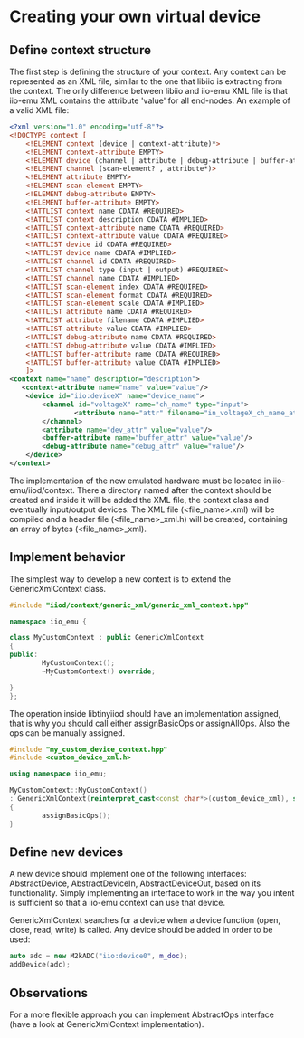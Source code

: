 
# Creating your own virtual device

## Define context structure
The first step is defining the structure of your context. Any context can be represented
as an XML file, similar to the one that libiio is extracting from the context. The only
difference between libiio and iio-emu XML file is that iio-emu XML contains the attribute
'value' for all end-nodes. An example of a valid XML file:

```xml
<?xml version="1.0" encoding="utf-8"?>
<!DOCTYPE context [
	<!ELEMENT context (device | context-attribute)*>
	<!ELEMENT context-attribute EMPTY>
	<!ELEMENT device (channel | attribute | debug-attribute | buffer-attribute)*>
	<!ELEMENT channel (scan-element? , attribute*)>
	<!ELEMENT attribute EMPTY>
	<!ELEMENT scan-element EMPTY>
	<!ELEMENT debug-attribute EMPTY>
	<!ELEMENT buffer-attribute EMPTY>
	<!ATTLIST context name CDATA #REQUIRED>
	<!ATTLIST context description CDATA #IMPLIED>
	<!ATTLIST context-attribute name CDATA #REQUIRED>
	<!ATTLIST context-attribute value CDATA #REQUIRED>
	<!ATTLIST device id CDATA #REQUIRED>
	<!ATTLIST device name CDATA #IMPLIED>
	<!ATTLIST channel id CDATA #REQUIRED>
	<!ATTLIST channel type (input | output) #REQUIRED>
	<!ATTLIST channel name CDATA #IMPLIED>
	<!ATTLIST scan-element index CDATA #REQUIRED>
	<!ATTLIST scan-element format CDATA #REQUIRED>
	<!ATTLIST scan-element scale CDATA #IMPLIED>
	<!ATTLIST attribute name CDATA #REQUIRED>
	<!ATTLIST attribute filename CDATA #IMPLIED>
	<!ATTLIST attribute value CDATA #IMPLIED>
	<!ATTLIST debug-attribute name CDATA #REQUIRED>
	<!ATTLIST debug-attribute value CDATA #IMPLIED>
	<!ATTLIST buffer-attribute name CDATA #REQUIRED>
	<!ATTLIST buffer-attribute value CDATA #IMPLIED>
	]>
<context name="name" description="description">
   <context-attribute name="name" value="value"/>
    <device id="iio:deviceX" name="device_name">
	    <channel id="voltageX" name="ch_name" type="input">
                <attribute name="attr" filename="in_voltageX_ch_name_attr" value="value"/>
        </channel>
	    <attribute name="dev_attr" value="value"/>
	    <buffer-attribute name="buffer_attr" value="value"/>
	    <debug-attribute name="debug_attr" value="value"/>
    </device>
</context>
```

The implementation of the new emulated hardware must be located in iio-emu/iiod/context.
There a directory named after the context should be created and inside it will be added the XML
file, the context class and eventually input/output devices.
The XML file (<file_name>.xml) will be compiled and a header file (<file_name>_xml.h) will be
created, containing an array of bytes (<file_name>_xml). 

## Implement behavior

The simplest way to develop a new context is to extend the GenericXmlContext class.

```cpp
#include "iiod/context/generic_xml/generic_xml_context.hpp"

namespace iio_emu {

class MyCustomContext : public GenericXmlContext
{
public:
        MyCustomContext();
        ~MyCustomContext() override;

}
};
```

The operation inside libtinyiiod should have an implementation assigned, that is why you
should call either assignBasicOps or assignAllOps. Also the ops can be manually assigned.

```cpp
#include "my_custom_device_context.hpp"
#include <custom_device_xml.h>

using namespace iio_emu;

MyCustomContext::MyCustomContext()
: GenericXmlContext(reinterpret_cast<const char*>(custom_device_xml), sizeof(custom_device_xml))
{
        assignBasicOps();
}
```

## Define new devices
A new device should implement one of the following interfaces: AbstractDevice, AbstractDeviceIn,
AbstractDeviceOut, based on its functionality. Simply implementing an interface to work in
the way you intent is sufficient so that a iio-emu context can use that device.

GenericXmlContext searches for a device when a device function (open, close, read, write)
is called. Any device should be added in order to be used:

```cpp
auto adc = new M2kADC("iio:device0", m_doc);
addDevice(adc);
```

## Observations

For a more flexible approach you can implement AbstractOps interface (have a look at
GenericXmlContext implementation).
